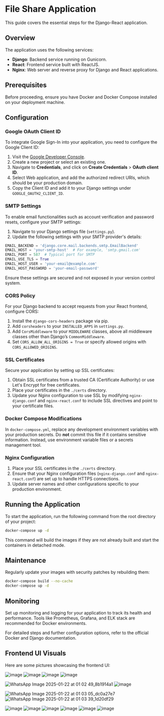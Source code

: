 

# File Share Application 

This guide covers the essential steps for the Django-React application.
## Overview

The application uses the following services:
- **Django**: Backend service running on Gunicorn.
- **React**: Frontend service built with ReactJS.
- **Nginx**: Web server and reverse proxy for Django and React applications.

## Prerequisites

Before proceeding, ensure you have Docker and Docker Compose installed on your deployment machine.

## Configuration

### Google OAuth Client ID

To integrate Google Sign-In into your application, you need to configure the Google Client ID:

1. Visit the [Google Developer Console](https://console.developers.google.com/).
2. Create a new project or select an existing one.
3. Navigate to **Credentials**, and click on **Create Credentials** > **OAuth client ID**.
4. Select Web application, and add the authorized redirect URIs, which should be your production domain.
5. Copy the Client ID and add it to your Django settings under `GOOGLE_OAUTH2_CLIENT_ID`.

### SMTP Settings

To enable email functionalities such as account verification and password resets, configure your SMTP settings:

1. Navigate to your Django settings file (`settings.py`).
2. Update the following settings with your SMTP provider's details:

```python
EMAIL_BACKEND = 'django.core.mail.backends.smtp.EmailBackend'
EMAIL_HOST = 'your-smtp-host'  # For example, 'smtp.gmail.com'
EMAIL_PORT = 587  # Typical port for SMTP
EMAIL_USE_TLS = True
EMAIL_HOST_USER = 'your-email@example.com'
EMAIL_HOST_PASSWORD = 'your-email-password'
```

Ensure these settings are secured and not exposed in your version control system.

### CORS Policy

For your Django backend to accept requests from your React frontend, configure CORS:

1. Install the `django-cors-headers` package via pip.
2. Add `corsheaders` to your `INSTALLED_APPS` in `settings.py`.
3. Add `CorsMiddleware` to your `MIDDLEWARE` classes, above all middleware classes other than Django’s `CommonMiddleware`.
4. Set `CORS_ALLOW_ALL_ORIGINS = True` or specify allowed origins with `CORS_ALLOWED_ORIGINS`.

### SSL Certificates

Secure your application by setting up SSL certificates:

1. Obtain SSL certificates from a trusted CA (Certificate Authority) or use Let's Encrypt for free certificates.
2. Place your certificates in the `./certs` directory.
3. Update your Nginx configuration to use SSL by modifying `nginx-django.conf` and `nginx-react.conf` to include SSL directives and point to your certificate files.

### Docker Compose Modifications

In `docker-compose.yml`, replace any development environment variables with your production secrets. Do **not** commit this file if it contains sensitive information. Instead, use environment variable files or a secrets management tool.

### Nginx Configuration

1. Place your SSL certificates in the `./certs` directory.
2. Ensure that your Nginx configuration files (`nginx-django.conf` and `nginx-react.conf`) are set up to handle HTTPS connections.
3. Update server names and other configurations specific to your production environment.

## Running the Application

To start the application, run the following command from the root directory of your project:

```bash
docker-compose up -d
```

This command will build the images if they are not already built and start the containers in detached mode.

## Maintenance

Regularly update your images with security patches by rebuilding them:

```bash
docker-compose build --no-cache
docker-compose up -d
```

## Monitoring

Set up monitoring and logging for your application to track its health and performance. Tools like Prometheus, Grafana, and ELK stack are recommended for Docker environments.

For detailed steps and further configuration options, refer to the official Docker and Django documentation.

## Frontend UI Visuals

Here are some pictures showcasing the frontend UI:

![image](https://github.com/user-attachments/assets/736a5391-7fa0-46be-9acf-6319a0511801)
![image](https://github.com/user-attachments/assets/323111ff-2152-4141-a86b-5ebad542474c)
![image](https://github.com/user-attachments/assets/f96e82a7-9e6a-485c-a068-cce32e25b0a0)
![image](https://github.com/user-attachments/assets/2ff107ae-b454-4781-8c4d-ddbd69bb3a7c)



![WhatsApp Image 2025-01-22 at 01 02 49_8b1914a1](https://github.com/user-attachments/assets/5ee350e6-9b41-4d86-89e9-8b75041ac71a)
![image](https://github.com/user-attachments/assets/9b8103d5-7a26-4e6e-9e70-4c40dc3c06a7)



![WhatsApp Image 2025-01-22 at 01 03 05_dc0a27e7](https://github.com/user-attachments/assets/66a93df1-6615-4913-b465-754ab444b503)
![WhatsApp Image 2025-01-22 at 01 03 39_1d20df29](https://github.com/user-attachments/assets/5dbd6de9-e297-4ca8-a1d1-8254b5cae715)

![image](https://github.com/user-attachments/assets/85585db2-c2c2-4d11-b143-cbe129e32ff8)
![image](https://github.com/user-attachments/assets/30fbeb26-89f2-4bb2-8b9e-592786b59696)
![image](https://github.com/user-attachments/assets/e9fa3377-3a54-46e3-9b08-e0a3329271ed)
![image](https://github.com/user-attachments/assets/9f44f8aa-213f-4cba-b6f7-682aa1fd028b)
![image](https://github.com/user-attachments/assets/feb49262-0446-4c3b-88a1-399392300632)
![image](https://github.com/user-attachments/assets/112fb152-189a-45c3-b536-622c0fe49241)







